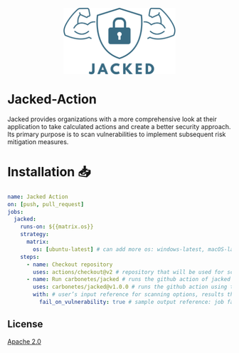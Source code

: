 <p align="center">
<img src="assets/jacked-logo.svg" style="display: block; margin-left: auto; margin-right: auto; width: 50%;">
</p>

# Jacked-Action
Jacked provides organizations with a more comprehensive look at their application to take calculated actions and create a better security approach. Its primary purpose is to scan vulnerabilities to implement subsequent risk mitigation measures. 

# Installation 📥

```yaml
name: Jacked Action
on: [push, pull_request]
jobs:
  jacked:
    runs-on: ${{matrix.os}}
    strategy:
      matrix:
        os: [ubuntu-latest] # can add more os: windows-latest, macOS-latest
    steps:
      - name: Checkout repository
        uses: actions/checkout@v2 # repository that will be used for scanning
      - name: Run carbonetes/jacked # runs the github action of jacked
        uses: carbonetes/jacked@v1.0.0 # runs the github action using this version
        with: # user’s input reference for scanning options, results that jacked-action supported.
          fail_on_vulnerability: true # sample output reference: job fails when vulnerability found.

```

## License

[Apache 2.0](https://choosealicense.com/licenses/apache-2.0/)
